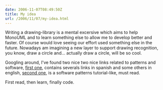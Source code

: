 ```yaml
---
date: 2006-11-07T08:49:50Z
title: My idea
url: /2006/11/07/my-idea.html
---
```


<p>Writing a drawing-library is a mental excersive which aims to help MonoUML and to learn something else to  allow me to develop better and faster. Of course would love seeing our effort used something else in the future. Nowadays am imagining a new layer to support drawing recognition, you know, draw a circle and... actually draw a circle, will be so cool.</p>
<p>Googling around, I've found two nice two nice links related to patterns and software, <a href="http://www.di.uniovi.es/~cueva/investigacion/lineas/patrones/index.html">first one</a>, contains severals links in spanish and some others in english, <a href="http://www.cmcrossroads.com/bradapp/docs/patterns-intro.html">second one</a>, is a software patterns tutorial-like, must read.</p>
<p>First read, then learn, finally code.</p>
